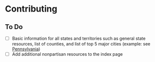 # Contributing

## To Do

- [ ] Basic information for all states and territories such as general state resources, list of counties, and list of top 5 major cities (example: see [Pennsylvania](/states/Pennsylvania))
- [ ] Add additional nonpartisan resources to the index page
